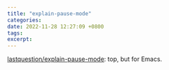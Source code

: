 ```yaml
---
title: "explain-pause-mode"
categories: 
date: 2022-11-28 12:27:09 +0800
tags: 
excerpt: 
---
```


[lastquestion/explain-pause-mode](https://github.com/lastquestion/explain-pause-mode): top, but for Emacs.





